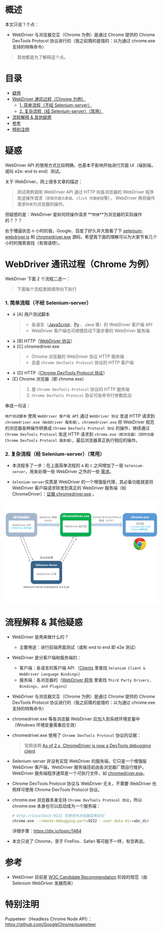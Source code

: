 # 概述

本文只说 1 个点：

- WebDriver 与浏览器交互（Chrome 为例）是通过 Chrome 提供的 Chrome DevTools Protocol 协议进行的（我之前猜的是错的：以为通过 chrome.exe 支持的特殊命令）

> 其他都是为了解释这个点。

# 目录

<!-- START doctoc generated TOC please keep comment here to allow auto update -->
<!-- DON'T EDIT THIS SECTION, INSTEAD RE-RUN doctoc TO UPDATE -->

- [疑惑](#%E7%96%91%E6%83%91)
- [WebDriver 通讯过程（Chrome 为例）](#webdriver-%E9%80%9A%E8%AE%AF%E8%BF%87%E7%A8%8Bchrome-%E4%B8%BA%E4%BE%8B)
    - [1. 简单流程（不经 Selenium-server）](#1-%E7%AE%80%E5%8D%95%E6%B5%81%E7%A8%8B%E4%B8%8D%E7%BB%8F-selenium-server)
    - [2. 复杂流程（经 Selenium-server）（常用）](#2-%E5%A4%8D%E6%9D%82%E6%B5%81%E7%A8%8B%E7%BB%8F-selenium-server%E5%B8%B8%E7%94%A8)
- [流程解释 & 其他疑惑](#%E6%B5%81%E7%A8%8B%E8%A7%A3%E9%87%8A--%E5%85%B6%E4%BB%96%E7%96%91%E6%83%91)
- [参考](#%E5%8F%82%E8%80%83)
- [特别注明](#%E7%89%B9%E5%88%AB%E6%B3%A8%E6%98%8E)

<!-- END doctoc generated TOC please keep comment here to allow auto update -->

# 疑惑

WebDriver API 的使用方式比较明确，也基本不影响开始进行页面 UI（端到端，或叫 e2e: end to end）测试。

关于 WebDriver，网上很多文章的描述：

> 测试用例调用 WebDriver API 通过 HTTP 向各浏览器的 WebDriver 程序发送操作请求（`获取页面元素值`、`click 页面按钮`等），
> WebDriver 再将操作请求`转换`为浏览器的操作。

但疑惑的是：WebDriver 是如何将操作请求 **`转换`**为浏览器的实际操作的？？？

处于懵逼状态 n 小时的我，Google、百度了好久并大致看了下 [selenium-webdriver.js](https://github.com/SeleniumHQ/selenium/tree/master/javascript/node/selenium-webdriver) 和 [chromedriver.exe](https://github.com/bayandin/chromedriver) 源码，希望我下面的理解可以为大家节省几个小时的搜索查找（有错请喷）。

# WebDriver 通讯过程（Chrome 为例）

WebDriver 下面 2 个流程二选一：

> 下面每个流程里按顺序向下执行

### 1. 简单流程（不经 Selenium-server）

- ↓ [A] 用户测试脚本
  > - 各语言（[JavaScript](https://github.com/SeleniumHQ/selenium/tree/master/javascript/node/selenium-webdriver)、[Py](https://github.com/SeleniumHQ/selenium/tree/master/py) 、Java 等）的 WebDriver 客户端 API
  > - WebDriver 客户端也可顺便启动下面步骤的 WebDriver 服务端
- ↓ [B] HTTP（[WebDriver 协议](https://github.com/SeleniumHQ/selenium/wiki/JsonWireProtocol)）
- ↓ [C] chromedriver.exe
  > - Chrome 浏览器的 WebDriver 协议 HTTP 服务端
  > - 且是 `Chrome DevTools Protocol` 协议的 HTTP 客户端
- ↓ [D] HTTP（[Chrome DevTools Protocol 协议](https://chromedevtools.github.io/devtools-protocol/)）
- [E] Chrome 浏览器（即 chrome.exe）
  > 1.  是 `Chrome DevTools Protocol` 协议的 HTTP 服务端
  > 2.  `Chrome DevTools Protocol` 协议可由命令行参数启动

串成一句话：

`用户测试脚本` 使用 `WebDriver 客户端 API` 通过 `WebDriver 协议` 发送 HTTP 请求到 `chromedriver.exe（WebDriver 服务端）`，`chromedriver.exe` 将 WebDriver 规范的浏览器各种操作转换成 `Chrome DevTools Protocol 协议` 的操作，继续通过 `Chrome DevTools Protocol` 发送 HTTP 请求到 `chrome.exe（即浏览器）（同时也是 Chrome DevTools Protocol 服务端）`，最后浏览器真正执行相应的操作。

### 2. 复杂流程（经 Selenium-server）（常用）

- 本流程多了一步：在上面简单流程的 `A` 和 `C` 之间增加了一层 `Selenium-server`，用来处理一些 WebDriver 之外的一些 [需求](https://stackoverflow.com/a/42130587/2752670)。

- `Selenium-server`实质是 WebDriver 的一个增强版代理，其必备功能就是将 WebDriver 客户端请求转发到真正的 WebDriver 服务端（如 ChromeDriver）：[证据 chromedriver.exe](https://github.com/SeleniumHQ/selenium/blob/master/javascript/node/selenium-webdriver/chrome.js#L152) 。

![](https://github.com/vikyd/note-bigfile/blob/master/img/webdriver.png)

# 流程解释 & 其他疑惑

- WebDriver 是用来做什么的？
  - 主要用途：进行前端界面测试（或称 end to end 即 e2e 测试）
- WebDriver 是分客户端和服务端的：

  - 客户端：各语言的客户端 API （[Clients](http://docs.seleniumhq.org/download/) 里查找 `Selenium Client & WebDriver Language Bindings`）
  - 服务端：各浏览器的（[WebDriver 程序](http://docs.seleniumhq.org/download/) 里查找 `Third Party Drivers, Bindings, and Plugins`）

- WebDriver 与浏览器交互（Chrome 为例）是通过 Chrome 提供的 Chrome DevTools Protocol 协议进行的（我之前猜的是错的：以为通过 chrome.exe 支持的特殊命令）

- chromedriver.exe 等各浏览器 WebDriver 应加入到系统环境变量中（Windows 环境变量需重启生效）

- chromedriver.exe 使用了 `Chrome DevTools Protocol` 协议的证据：

  > 官网说明 [As of 2.x, ChromeDriver is now a DevTools debugging client](https://sites.google.com/a/chromium.org/chromedriver/help/devtools-window-keeps-closing)

- Selenium-server 并没有实现 WebDriver 的服务端，它只是一个增强版 WebDriver 客户端，WebDriver 服务端目前由各浏览器厂商自行维护，WebDriver 服务端程序通常是一个可执行文件，如 [chromedriver.exe](https://sites.google.com/a/chromium.org/chromedriver/downloads)。

- Chrome DevTools Protocol 协议与 WebDriver 无关，不需要 WebDriver 也照样可使用 Chrome DevTools Protocol 协议。

- chrome.exe 浏览器本身支持 `Chrome DevTools Protocol 协议`，所以 chrome.exe 本身也可以启动成为一个服务端：

  ```sh
  # http://localhost:9222 可用另外浏览器实例访问
  chrome.exe --remote-debugging-port=9222 --user-data-dir=abc_dir
  ```

  详细步骤：https://div.io/topic/1464

- 本文只说了 Chrome，至于 FireFox、Safari 等可能不一样，有空再说。

# 参考

- WebDriver 目前是 [W3C Candidate Recommendation](https://www.w3.org/TR/webdriver/#h-compatibility) 阶段的规范（由 Selenium WebDriver 发展而来）

# 特别注明

Puppeteer（Headless Chrome Node API）：https://github.com/GoogleChrome/puppeteer
